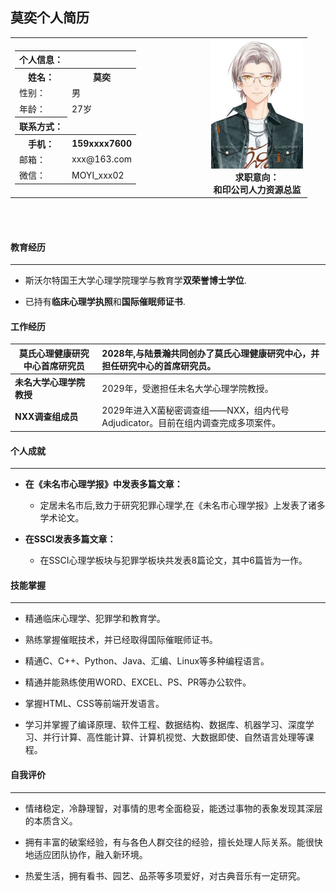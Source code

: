## 莫奕个人简历



<html>
    <table style="margin-left: auto; margin-right: auto;">
        <tr>
            <td>
                <!--左侧内容-->
                <div style="width:300px; border:1px solid withe;"></div>
                <table border="0">
                <tr>
                <th>个人信息：</th>
                </tr>
                <tr>
                <th>姓名：</th>
                <th>莫奕</th>
                </tr>
                <tr>
                <td>性别：</td>
                <td>男</td>
                </tr>
                <tr>
                <td>年龄：</td>
                <td>27岁</td>
                </tr>
                <tr>
                <th>联系方式：</th>
                </tr>
                <tr>
                <th>手机：</th>
                <th>159xxxx7600</th>
                </tr>
                <tr>
                <td>邮箱：</td>
                <td>xxx@163.com</td>
                </tr>
                <tr>
                <td>微信：</td>
                <td>MOYI_xxx02</td>
                </tr>
                </table>
            </td>
            <td>
                <!--右侧内容-->
                <center><img src="1.jpg" width="147" height="207"><br>
                <strong>求职意向：</strong>
                <strong><br>和印公司人力资源总监</strong></center>
            </td>
        </tr>
    </table>

</html>

<br><br>

 #### 教育经历

------

- 斯沃尔特国王大学心理学院理学与教育学**双荣誉博士学位**.

- 已持有**临床心理学执照**和**国际催眠师证书**.



####  工作经历

| **莫氏心理健康研究中心首席研究员** | 2028年,与陆景瀚共同创办了莫氏心理健康研究中心，并担任研究中心的首席研究员。 |
| ----------------------------------- | :--- |
| **未名大学心理学院教授**            | 2029年，受邀担任未名大学心理学院教授。 |
| **NXX调查组成员** | 2029年进入X菌秘密调查组——NXX，组内代号Adjudicator。目前在组内调查完成多项案件。 |



#### 个人成就

------

- **在《未名市心理学报》中发表多篇文章：** 
  * 定居未名市后,致力于研究犯罪心理学,在《未名市心理学报》上发表了诸多学术论文。

- **在SSCI发表多篇文章：**

    * 在SSCI心理学板块与犯罪学板块共发表8篇论文，其中6篇皆为一作。

      

####  技能掌握

------

- 精通临床心理学、犯罪学和教育学。

- 熟练掌握催眠技术，并已经取得国际催眠师证书。
- 精通C、C++、Python、Java、汇编、Linux等多种编程语言。
- 精通并能熟练使用WORD、EXCEL、PS、PR等办公软件。
- 掌握HTML、CSS等前端开发语言。
- 学习并掌握了编译原理、软件工程、数据结构、数据库、机器学习、深度学习、并行计算、高性能计算、计算机视觉、大数据即使、自然语言处理等课程。



#### 自我评价

------

- 情绪稳定，冷静理智，对事情的思考全面稳妥，能透过事物的表象发现其深层的本质含义。

- 拥有丰富的破案经验，有与各色人群交往的经验，擅长处理人际关系。能很快地适应团队协作，融入新环境。
- 热爱生活，拥有看书、园艺、品茶等多项爱好，对古典音乐有一定研究。





